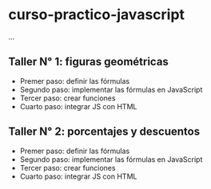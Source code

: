 # curso-practico-javascript

...

## Taller N° 1: figuras geométricas

- Premer paso: definir las fórmulas
- Segundo paso: implementar las fórmulas en JavaScript
- Tercer paso: crear funciones
- Cuarto paso: integrar JS con HTML

## Taller N° 2: porcentajes y descuentos

- Premer paso: definir las fórmulas
- Segundo paso: implementar las fórmulas en JavaScript
- Tercer paso: crear funciones
- Cuarto paso: integrar JS con HTML